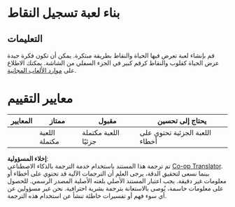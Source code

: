 <!--
CO_OP_TRANSLATOR_METADATA:
{
  "original_hash": "81f292dbda01685b91735e0398dc0504",
  "translation_date": "2025-08-25T22:06:09+00:00",
  "source_file": "6-space-game/5-keeping-score/assignment.md",
  "language_code": "ar"
}
-->
# بناء لعبة تسجيل النقاط

## التعليمات

قم بإنشاء لعبة تعرض فيها الحياة والنقاط بطريقة مبتكرة. يمكن أن تكون فكرة جيدة عرض الحياة كقلوب والنقاط كرقم كبير في الجزء السفلي من الشاشة. يمكنك الاطلاع على [موارد الألعاب المجانية](https://www.kenney.nl/).

# معايير التقييم

| المعايير | ممتاز                 | مقبول                      | يحتاج إلى تحسين            |
| -------- | --------------------- | -------------------------- | -------------------------- |
|          | اللعبة مكتملة         | اللعبة مكتملة جزئيًا       | اللعبة الجزئية تحتوي على أخطاء |

**إخلاء المسؤولية**:  
تم ترجمة هذا المستند باستخدام خدمة الترجمة بالذكاء الاصطناعي [Co-op Translator](https://github.com/Azure/co-op-translator). بينما نسعى لتحقيق الدقة، يرجى العلم أن الترجمات الآلية قد تحتوي على أخطاء أو معلومات غير دقيقة. يجب اعتبار المستند الأصلي بلغته الأصلية المصدر الرسمي. للحصول على معلومات حاسمة، يُوصى بالاستعانة بترجمة بشرية احترافية. نحن غير مسؤولين عن أي سوء فهم أو تفسيرات خاطئة تنشأ عن استخدام هذه الترجمة.
